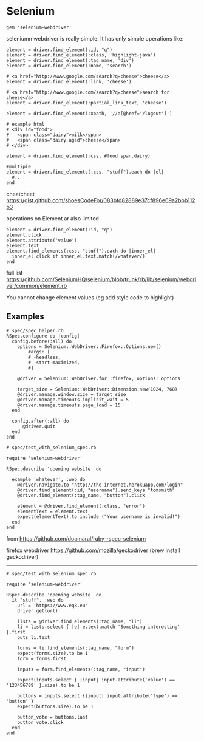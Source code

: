 # Selenium

```
gem 'selenium-webdriver'
```

seleniumn webdriver is really simple. It has only simple operations like:

```
element = driver.find_element(:id, "q")
element = driver.find_element(:class, 'highlight-java')
element = driver.find_element(:tag_name, 'div')
element = driver.find_element(:name, 'search')

# <a href="http://www.google.com/search?q=cheese">cheese</a>
element = driver.find_element(:link, 'cheese')

# <a href="http://www.google.com/search?q=cheese">search for cheese</a>
element = driver.find_element(:partial_link_text, 'cheese')

element = driver.find_element(:xpath, '//a[@href='/logout']')

# example html
# <div id="food">
#   <span class="dairy">milk</span>
#   <span class="dairy aged">cheese</span>
# </div>

element = driver.find_element(:css, #food span.dairy)

#multiple
element = driver.find_elements(:css, "stuff").each do |el|
  #..
end

```

cheatcheet https://gist.github.com/shoesCodeFor/083bfd82889e37cf896e69a2bbb112b3

operations on Element ar also limited

```
element = driver.find_element(:id, "q")
element.click
element.attribute('value')
element.text
element.find_elements(:css, "stuff").each do |inner_el|
  inner_el.click if inner_el.text.match(/whatever/)
end
```

full list https://github.com/SeleniumHQ/selenium/blob/trunk/rb/lib/selenium/webdriver/common/element.rb


You cannot change element values (eg add style code to highlight)

## Examples


```
# spec/spec_helper.rb
RSpec.configure do |config|
  config.before(:all) do
    options = Selenium::WebDriver::Firefox::Options.new()
        #args: [
        # -headless,
        # -start-maximized,
        #]

    @driver = Selenium::WebDriver.for :firefox, options: options

    target_size = Selenium::WebDriver::Dimension.new(1024, 768)
    @driver.manage.window.size = target_size
    @driver.manage.timeouts.implicit_wait = 5
    @driver.manage.timeouts.page_load = 15
  end

  config.after(:all) do
      @driver.quit
  end
end
```

```
# spec/test_with_selenium_spec.rb

require 'selenium-webdriver'

RSpec.describe 'opening website' do

  example 'whatever', :web do
    @driver.navigate.to "http://the-internet.herokuapp.com/login"
    @driver.find_element(:id, "username").send_keys "tomsmith"
    @driver.find_element(:tag_name, "button").click

    element = @driver.find_element(:class, "error")
    elementText = element.text
    expect(elementText).to include ("Your username is invalid!")
  end
end
```

from https://github.com/doamaral/ruby-rspec-selenium

firefox webdriver https://github.com/mozilla/geckodriver (brew install geckodriver)


-----

```
# spec/test_with_selenium_spec.rb

require 'selenium-webdriver'

RSpec.describe 'opening website' do
  it "stuff". :web do
    url = 'https://www.eq8.eu'
    driver.get(url)

    lists = @driver.find_elements(:tag_name, "li")
    li = lists.select { |e| e.text.match 'Something interesting' }.first
    puts li.text

    forms = li.find_elements(:tag_name, "form")
    expect(forms.size).to be 1
    form = forms.first

    inputs = form.find_elements(:tag_name, "input")

    expect(inputs.select { |input| input.attribute('value') == '123456789' }.size).to be 1

    buttons = inputs.select {|input| input.attribute('type') == 'button' }
    expect(buttons.size).to be 1

    button_vote = buttons.last
    button_vote.click
  end
end
```


